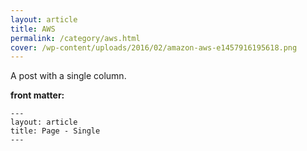 ```yaml
---
layout: article
title: AWS
permalink: /category/aws.html
cover: /wp-content/uploads/2016/02/amazon-aws-e1457916195618.png
---
```


A post with a single column.

<!--more-->

**front matter:**

    ---
    layout: article
    title: Page - Single
    ---
